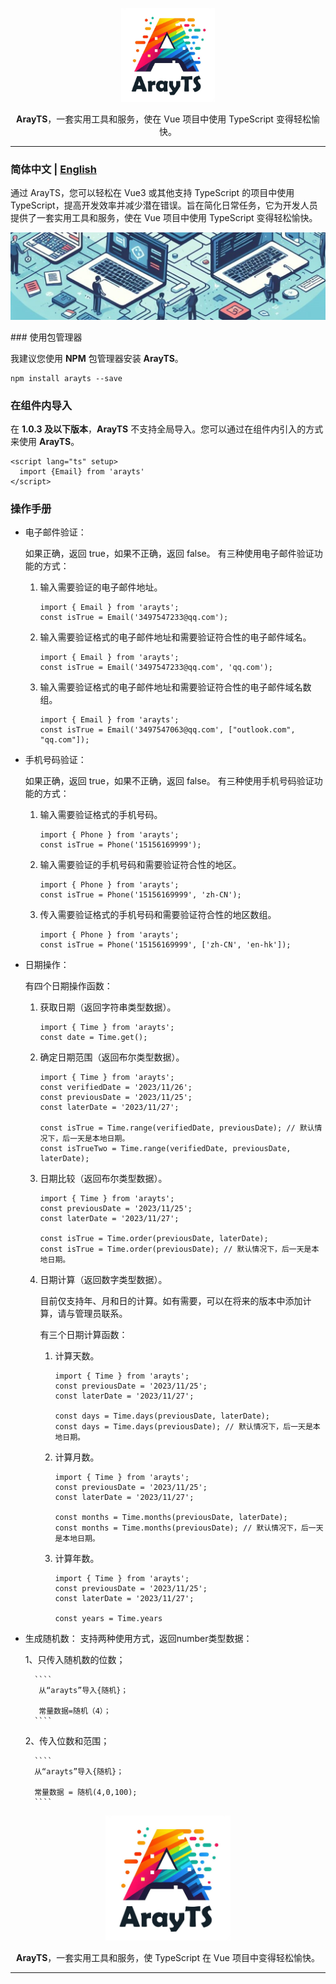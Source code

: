 <p align="center"><img src="https://github.com/Reset-Sheep/ArayTS/blob/img/logo.jpg" alt="arayts" width="150" /></p>
<P align="center"><b>ArayTS</b>，一套实用工具和服务，使在 Vue 项目中使用 TypeScript 变得轻松愉快。</P>
<hr />

### 简体中文 | [English](https://github.com/Reset-Sheep/ArayTS/blob/main/README.md)

通过 ArayTS，您可以轻松在 Vue3 或其他支持 TypeScript 的项目中使用 TypeScript，提高开发效率并减少潜在错误。旨在简化日常任务，它为开发人员提供了一套实用工具和服务，使在 Vue 项目中使用 TypeScript 变得轻松愉快。
 <p align="center"><img src="https://github.com/Reset-Sheep/ArayTS/blob/img/_08aab89c-1522-4364-8791-ce68b1465146.jpg" alt="bg" /></p>
### 使用包管理器

我建议您使用 **NPM** 包管理器安装 **ArayTS**。
```
npm install arayts --save
```
### 在组件内导入
在 **1.0.3 及以下版本**，**ArayTS** 不支持全局导入。您可以通过在组件内引入的方式来使用 **ArayTS**。
```
<script lang="ts" setup>
  import {Email} from 'arayts'
</script>
```
### 操作手册
- 电子邮件验证：

  如果正确，返回 true，如果不正确，返回 false。
  有三种使用电子邮件验证功能的方式：
    1. 输入需要验证的电子邮件地址。
        ```
        import { Email } from 'arayts';
        const isTrue = Email('3497547233@qq.com');
        ```
    2. 输入需要验证格式的电子邮件地址和需要验证符合性的电子邮件域名。
        ```
        import { Email } from 'arayts';
        const isTrue = Email('3497547233@qq.com', 'qq.com');
        ```
    3. 输入需要验证格式的电子邮件地址和需要验证符合性的电子邮件域名数组。
        ```
        import { Email } from 'arayts';
        const isTrue = Email('3497547063@qq.com', ["outlook.com", "qq.com"]);
        ```
- 手机号码验证：

  如果正确，返回 true，如果不正确，返回 false。
  有三种使用手机号码验证功能的方式：
    1. 输入需要验证格式的手机号码。
        ```
        import { Phone } from 'arayts';
        const isTrue = Phone('15156169999');
        ```
    2. 输入需要验证的手机号码和需要验证符合性的地区。
        ```
        import { Phone } from 'arayts';
        const isTrue = Phone('15156169999', 'zh-CN');
        ```
    3. 传入需要验证格式的手机号码和需要验证符合性的地区数组。
        ```
        import { Phone } from 'arayts';
        const isTrue = Phone('15156169999', ['zh-CN', 'en-hk']);
        ```

- 日期操作：

  有四个日期操作函数：
    1. 获取日期（返回字符串类型数据）。
       ```
       import { Time } from 'arayts';
       const date = Time.get();
       ```
    2. 确定日期范围（返回布尔类型数据）。
       ```
       import { Time } from 'arayts';
       const verifiedDate = '2023/11/26';
       const previousDate = '2023/11/25';
       const laterDate = '2023/11/27';
        
       const isTrue = Time.range(verifiedDate, previousDate); // 默认情况下，后一天是本地日期。
       const isTrueTwo = Time.range(verifiedDate, previousDate, laterDate);
       ```
    3. 日期比较（返回布尔类型数据）。
       ```
       import { Time } from 'arayts';
       const previousDate = '2023/11/25';
       const laterDate = '2023/11/27';
            
       const isTrue = Time.order(previousDate, laterDate);
       const isTrue = Time.order(previousDate); // 默认情况下，后一天是本地日期。
       ```
    4. 日期计算（返回数字类型数据）。

       目前仅支持年、月和日的计算。如有需要，可以在将来的版本中添加计算，请与管理员联系。

       有三个日期计算函数：
         1. 计算天数。
            ```
            import { Time } from 'arayts';
            const previousDate = '2023/11/25';
            const laterDate = '2023/11/27';
            
            const days = Time.days(previousDate, laterDate);
            const days = Time.days(previousDate); // 默认情况下，后一天是本地日期。
             ```
         2. 计算月数。
            ```
            import { Time } from 'arayts';
            const previousDate = '2023/11/25';
            const laterDate = '2023/11/27';
            
            const months = Time.months(previousDate, laterDate);
            const months = Time.months(previousDate); // 默认情况下，后一天是本地日期。
            ```
         3. 计算年数。
            ```
            import { Time } from 'arayts';
            const previousDate = '2023/11/25';
            const laterDate = '2023/11/27';
            
            const years = Time.years
             ```
- 生成随机数：
    支持两种使用方式，返回number类型数据：
  
    1、只传入随机数的位数；

        ````
         从“arayts”导入{随机}；
            
         常量数据=随机（4）；
        ````
    2、传入位数和范围；

        ````
        从“arayts”导入{随机}；
            
        常量数据 = 随机(4,0,100);
        ````
<p align="center"><img src="https://github.com/Reset-Sheep/ArayTS/blob/img/logo.jpg" alt="arayts" width="200" /></p>
<P align="center"><b>ArayTS</b>，一套实用工具和服务，使 TypeScript 在 Vue 项目中变得轻松愉快。</P>
<hr />
